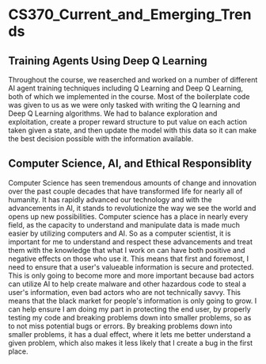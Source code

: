 # CS370_Current_and_Emerging_Trends

## Training Agents Using Deep Q Learning

Throughout the course, we reaserched and worked on a number of different AI agent training techniques including Q Learning and Deep Q Learning, both of which we implemented in the course. Most of the boilerplate code was given to us as we were only tasked with writing the Q learning and Deep Q Learning algorithms. We had to balance exploration and exploitation, create a proper reward structure to put value on each action taken given a state, and then update the model with this data so it can make the best decision possible with the information available. 

## Computer Science, AI, and Ethical Responsiblity

Computer Science has seen tremendous amounts of change and innovation over the past couple decades that have transformed life for nearly all of humanity. It has rapidly advanced our technology and with the advancements in AI, it stands to revolutionize the way we see the world and opens up new possibilities. Computer science has a place in nearly every field, as the capacity to understand and manipulate data is made much easier by utilizing computers and AI. So as a computer scientist, it is important for me to understand and respect these advancements and treat them with the knowledge that what I work on can have both positive and negative effects on those who use it. This means that first and foremost, I need to ensure that a user's valueable information is secure and protected. This is only going to become more and more important because bad actors can utilize AI to help create malware and other hazardous code to steal a user's information, even bad actors who are not technically savvy. This means that the black market for people's information is only going to grow. I can help ensure I am doing my part in protecting the end user, by properly testing my code and breaking problems down into smaller problems, so as to not miss potential bugs or errors. By breaking problems down into smaller problems, it has a dual effect, where it lets me better understand a given problem, which also makes it less likely that I create a bug in the first place. 
